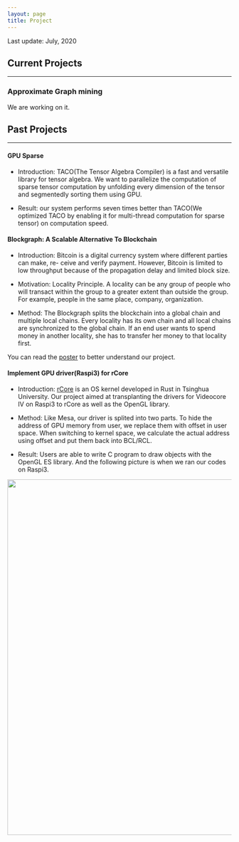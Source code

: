```yaml
---
layout: page
title: Project
---
```


Last update: July, 2020

## Current Projects
---

### Approximate Graph mining

We are working on it.

## Past Projects
---
#### GPU Sparse

* Introduction: TACO(The Tensor Algebra Compiler) is a fast and versatile library for tensor algebra. We want to parallelize the computation of sparse tensor computation by unfolding every dimension of the tensor and segmentedly sorting them using GPU.

* Result: our system performs seven times better than TACO(We optimized TACO by enabling it for multi-thread computation for sparse tensor) on computation speed.

#### Blockgraph: A Scalable Alternative To Blockchain

* Introduction: Bitcoin is a digital currency system where different parties can make, re- ceive and verify payment. However, Bitcoin is limited to low throughput because of the propagation delay and limited block size.

* Motivation: Locality Principle. A locality can be any group of people who will transact within the group to a greater extent than outside the group. For example, people in the same place, company, organization.

* Method: The Blockgraph splits the blockchain into a global chain and multiple local chains. Every locality has its own chain and all local chains are synchronized to the global chain. If an end user wants to spend money in another locality, she has to transfer her money to that locality first.

You can read the <a href="../public/doc/blockgraph.pdf">poster</a> to better understand our project.

#### Implement GPU driver(Raspi3) for rCore

* Introduction: <a href="https://github.com/rcore-os/rCore">rCore</a> is an OS kernel developed in Rust in Tsinghua University. Our project aimed at transplanting the drivers for Videocore IV on Raspi3 to rCore as well as the OpenGL library.

* Method: Like Mesa, our driver is splited into two parts. To hide the address of GPU memory from user, we replace them with offset in user space. When switching to kernel space, we calculate the actual address using offset and put them back into BCL/RCL.

* Result: Users are able to write C program to draw objects with the OpenGL ES library. And the following picture is when we ran our codes on Raspi3.

<img src="../public/img/rcore_driver.PNG" width="800" />

